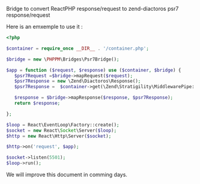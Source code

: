 Bridge to convert ReactPHP response/request to zend-diactoros psr7 response/request

Here is an emxemple to use it :
 
 ```php
<?php

$container = require_once __DIR__ . '/container.php';

$bridge = new \PHPPM\Bridges\Psr7Bridge();

$app = function ($request, $response) use ($container, $bridge) {
    $psr7Request =$bridge->mapRequest($request);
    $psr7Response = new \Zend\Diactoros\Response();
    $psr7Response =  $container->get(\Zend\Stratigility\MiddlewarePipe::class)($psr7Request, $psr7Response);

    $response = $bridge->mapResponse($response, $psr7Response);
    return $response;

};

$loop = React\EventLoop\Factory::create();
$socket = new React\Socket\Server($loop);
$http = new React\Http\Server($socket);

$http->on('request', $app);

$socket->listen(5501);
$loop->run();
```

We will improve this document in comming days.
